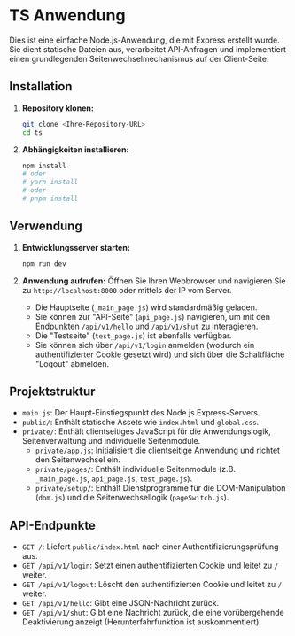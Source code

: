 # TS Anwendung

Dies ist eine einfache Node.js-Anwendung, die mit Express erstellt wurde. Sie dient statische Dateien aus, verarbeitet API-Anfragen und implementiert einen grundlegenden Seitenwechselmechanismus auf der Client-Seite.

## Installation

1.  **Repository klonen:**
    ```bash
    git clone <Ihre-Repository-URL>
    cd ts
    ```
2.  **Abhängigkeiten installieren:**
    ```bash
    npm install
    # oder
    # yarn install
    # oder
    # pnpm install
    ```

## Verwendung

1.  **Entwicklungsserver starten:**
    ```bash
    npm run dev
    ```
2.  **Anwendung aufrufen:**
    Öffnen Sie Ihren Webbrowser und navigieren Sie zu `http://localhost:8000` oder mittels der IP vom Server.

    *   Die Hauptseite (`_main_page.js`) wird standardmäßig geladen.
    *   Sie können zur "API-Seite" (`api_page.js`) navigieren, um mit den Endpunkten `/api/v1/hello` und `/api/v1/shut` zu interagieren.
    *   Die "Testseite" (`test_page.js`) ist ebenfalls verfügbar.
    *   Sie können sich über `/api/v1/login` anmelden (wodurch ein authentifizierter Cookie gesetzt wird) und sich über die Schaltfläche "Logout" abmelden.

## Projektstruktur

*   `main.js`: Der Haupt-Einstiegspunkt des Node.js Express-Servers.
*   `public/`: Enthält statische Assets wie `index.html` und `global.css`.
*   `private/`: Enthält clientseitiges JavaScript für die Anwendungslogik, Seitenverwaltung und individuelle Seitenmodule.
    *   `private/app.js`: Initialisiert die clientseitige Anwendung und richtet den Seitenwechsel ein.
    *   `private/pages/`: Enthält individuelle Seitenmodule (z.B. `_main_page.js`, `api_page.js`, `test_page.js`).
    *   `private/setup/`: Enthält Dienstprogramme für die DOM-Manipulation (`dom.js`) und die Seitenwechsellogik (`pageSwitch.js`).

## API-Endpunkte

*   `GET /`: Liefert `public/index.html` nach einer Authentifizierungsprüfung aus.
*   `GET /api/v1/login`: Setzt einen authentifizierten Cookie und leitet zu `/` weiter.
*   `GET /api/v1/logout`: Löscht den authentifizierten Cookie und leitet zu `/` weiter.
*   `GET /api/v1/hello`: Gibt eine JSON-Nachricht zurück.
*   `GET /api/v1/shut`: Gibt eine Nachricht zurück, die eine vorübergehende Deaktivierung anzeigt (Herunterfahrfunktion ist auskommentiert).

